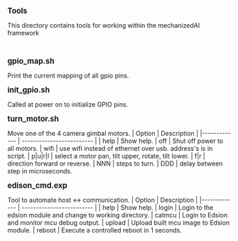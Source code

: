 <span style="font-size:larger;">**Tools**</span>

This directory contains tools for working within the mechanizedAI framework

&nbsp;

<span style="font-size:larger;">**gpio_map.sh**</span>

Print the current mapping of all gpio pins.


<span style="font-size:larger;">**init_gpio.sh**</span>

Called at power on to initialize GPIO pins.

<span style="font-size:larger;">**turn_motor.sh**</span>

Move one of the 4 camera gimbal motors.
| Option	      | Description  |
|------------- | ------------------------- |
| help         | Show help.
| off          | Shut off power to all motors.
| wifi         | use wifi instead of ethernet over usb. address's is in script.
| p\|u\|r\|l   | select a motor pan, tilt upper, rotate, tilt lower.
| f\|r         | direction forward or reverse.
| NNN          | steps to turn.
| DDD          | delay between step in microseconds.

<span style="font-size:larger;">**edison_cmd.exp**</span>

Tool to automate host <-> communication.
| Option	      | Description  |
|------------- | ------------------------- |
| help   | Show help.
| login  | Login to the edsion module and change to working directory.
| catmcu | Login to Edsion and monitor mcu debug output.
| upload | Upload built mcu image to Edsion module.
| reboot | Execute a controlled reboot in 1 seconds.



